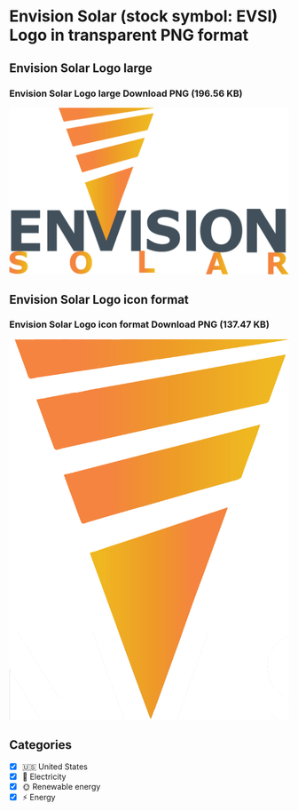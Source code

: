 # Envision Solar (stock symbol: EVSI) Logo in transparent PNG format

## Envision Solar Logo large

### Envision Solar Logo large Download PNG (196.56 KB)

![Envision Solar Logo large Download PNG (196.56 KB)](/img/orig/EVSI_BIG-e9750bc3.png)

## Envision Solar Logo icon format

### Envision Solar Logo icon format Download PNG (137.47 KB)

![Envision Solar Logo icon format Download PNG (137.47 KB)](/img/orig/EVSI-6b62b5a7.png)



## Categories
- [x] 🇺🇸 United States
- [x] 🔋 Electricity
- [x] 🌞 Renewable energy
- [x] ⚡ Energy
